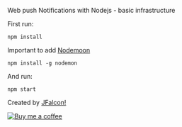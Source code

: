 Web push Notifications with Nodejs - basic infrastructure

First run:

```
npm install
```

Important to add [Nodemoon](https://github.com/remy/nodemon)

```
npm install -g nodemon
```

And run:
```
npm start
```

Created by [JFalcon!](https://www.jfalcon.net)


[![Buy me a coffee](https://www.buymeacoffee.com/assets/img/custom_images/orange_img.png)](buymeacoff.ee/7EqZAUDN9)
